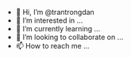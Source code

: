 - 👋 Hi, I’m @trantrongdan
- 👀 I’m interested in ...
- 🌱 I’m currently learning ...
- 💞️ I’m looking to collaborate on ...
- 📫 How to reach me ...

<!---
trantrongdan/trantrongdan is a ✨ special ✨ repository because its `README.md` (this file) appears on your GitHub profile.
You can click the Preview link to take a look at your changes.
--->

